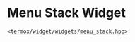 # Menu Stack Widget

[`<termox/widget/widgets/menu_stack.hpp>`](../../../include/termox/widget/widgets/menu_stack.hpp)
